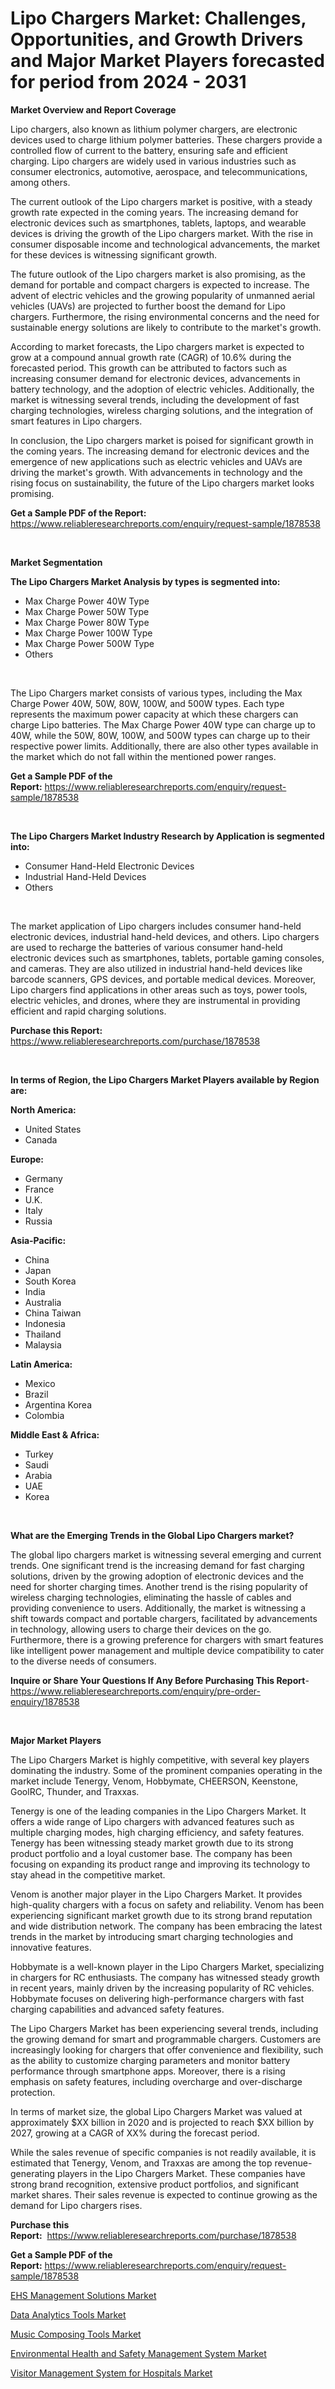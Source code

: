 <p><h1>Lipo Chargers Market: Challenges, Opportunities, and Growth Drivers and Major Market Players forecasted for period from 2024 - 2031</h1></p><p><strong>Market Overview and Report Coverage</strong></p>
<p><p>Lipo chargers, also known as lithium polymer chargers, are electronic devices used to charge lithium polymer batteries. These chargers provide a controlled flow of current to the battery, ensuring safe and efficient charging. Lipo chargers are widely used in various industries such as consumer electronics, automotive, aerospace, and telecommunications, among others.</p><p>The current outlook of the Lipo chargers market is positive, with a steady growth rate expected in the coming years. The increasing demand for electronic devices such as smartphones, tablets, laptops, and wearable devices is driving the growth of the Lipo chargers market. With the rise in consumer disposable income and technological advancements, the market for these devices is witnessing significant growth.</p><p>The future outlook of the Lipo chargers market is also promising, as the demand for portable and compact chargers is expected to increase. The advent of electric vehicles and the growing popularity of unmanned aerial vehicles (UAVs) are projected to further boost the demand for Lipo chargers. Furthermore, the rising environmental concerns and the need for sustainable energy solutions are likely to contribute to the market's growth.</p><p>According to market forecasts, the Lipo chargers market is expected to grow at a compound annual growth rate (CAGR) of 10.6% during the forecasted period. This growth can be attributed to factors such as increasing consumer demand for electronic devices, advancements in battery technology, and the adoption of electric vehicles. Additionally, the market is witnessing several trends, including the development of fast charging technologies, wireless charging solutions, and the integration of smart features in Lipo chargers.</p><p>In conclusion, the Lipo chargers market is poised for significant growth in the coming years. The increasing demand for electronic devices and the emergence of new applications such as electric vehicles and UAVs are driving the market's growth. With advancements in technology and the rising focus on sustainability, the future of the Lipo chargers market looks promising.</p></p>
<p><strong>Get a Sample PDF of the Report:</strong> <a href="https://www.reliableresearchreports.com/enquiry/request-sample/1878538">https://www.reliableresearchreports.com/enquiry/request-sample/1878538</a></p>
<p>&nbsp;</p>
<p><strong>Market Segmentation</strong></p>
<p><strong>The Lipo Chargers Market Analysis by types is segmented into:</strong></p>
<p><ul><li>Max Charge Power 40W Type</li><li>Max Charge Power 50W Type</li><li>Max Charge Power 80W Type</li><li>Max Charge Power 100W Type</li><li>Max Charge Power 500W Type</li><li>Others</li></ul></p>
<p>&nbsp;</p>
<p><p>The Lipo Chargers market consists of various types, including the Max Charge Power 40W, 50W, 80W, 100W, and 500W types. Each type represents the maximum power capacity at which these chargers can charge Lipo batteries. The Max Charge Power 40W type can charge up to 40W, while the 50W, 80W, 100W, and 500W types can charge up to their respective power limits. Additionally, there are also other types available in the market which do not fall within the mentioned power ranges.</p></p>
<p><strong>Get a Sample PDF of the Report:</strong>&nbsp;<a href="https://www.reliableresearchreports.com/enquiry/request-sample/1878538">https://www.reliableresearchreports.com/enquiry/request-sample/1878538</a></p>
<p>&nbsp;</p>
<p><strong>The Lipo Chargers Market Industry Research by Application is segmented into:</strong></p>
<p><ul><li>Consumer Hand-Held Electronic Devices</li><li>Industrial Hand-Held Devices</li><li>Others</li></ul></p>
<p>&nbsp;</p>
<p><p>The market application of Lipo chargers includes consumer hand-held electronic devices, industrial hand-held devices, and others. Lipo chargers are used to recharge the batteries of various consumer hand-held electronic devices such as smartphones, tablets, portable gaming consoles, and cameras. They are also utilized in industrial hand-held devices like barcode scanners, GPS devices, and portable medical devices. Moreover, Lipo chargers find applications in other areas such as toys, power tools, electric vehicles, and drones, where they are instrumental in providing efficient and rapid charging solutions.</p></p>
<p><strong>Purchase this Report:</strong>&nbsp; <a href="https://www.reliableresearchreports.com/purchase/1878538">https://www.reliableresearchreports.com/purchase/1878538</a></p>
<p>&nbsp;</p>
<p><strong>In terms of Region, the Lipo Chargers Market Players available by Region are:</strong></p>
<p>
    <p> <strong> North America: </strong>
        <ul>
            <li>United States</li>
            <li>Canada</li>
        </ul>
        </p> 
    <p> <strong> Europe: </strong>
        <ul>
            <li>Germany</li>
            <li>France</li>
            <li>U.K.</li>
            <li>Italy</li>
            <li>Russia</li>
        </ul>
        </p> 
    <p> <strong> Asia-Pacific: </strong>
        <ul>
            <li>China</li>
            <li>Japan</li>
            <li>South Korea</li>
            <li>India</li>
            <li>Australia</li>
            <li>China Taiwan</li>
            <li>Indonesia</li>
            <li>Thailand</li>
            <li>Malaysia</li>
        </ul>
        </p> 
    <p> <strong> Latin America: </strong>
        <ul>
            <li>Mexico</li>
            <li>Brazil</li>
            <li>Argentina Korea</li>
            <li>Colombia</li>
        </ul>
        </p> 
    <p> <strong> Middle East & Africa: </strong>
        <ul>
            <li>Turkey</li>
            <li>Saudi</li>
            <li>Arabia</li>
            <li>UAE</li>
            <li>Korea</li>
        </ul>
    </p>
    </p>
<p>&nbsp;</p>
<p><strong>What are the Emerging Trends in the Global Lipo Chargers market?</strong></p>
<p><p>The global lipo chargers market is witnessing several emerging and current trends. One significant trend is the increasing demand for fast charging solutions, driven by the growing adoption of electronic devices and the need for shorter charging times. Another trend is the rising popularity of wireless charging technologies, eliminating the hassle of cables and providing convenience to users. Additionally, the market is witnessing a shift towards compact and portable chargers, facilitated by advancements in technology, allowing users to charge their devices on the go. Furthermore, there is a growing preference for chargers with smart features like intelligent power management and multiple device compatibility to cater to the diverse needs of consumers.</p></p>
<p><strong>Inquire or Share Your Questions If Any Before Purchasing This Report</strong>- <a href="https://www.reliableresearchreports.com/enquiry/pre-order-enquiry/1878538">https://www.reliableresearchreports.com/enquiry/pre-order-enquiry/1878538</a></p>
<p>&nbsp;</p>
<p><strong>Major Market Players</strong></p>
<p><p>The Lipo Chargers Market is highly competitive, with several key players dominating the industry. Some of the prominent companies operating in the market include Tenergy, Venom, Hobbymate, CHEERSON, Keenstone, GoolRC, Thunder, and Traxxas. </p><p>Tenergy is one of the leading companies in the Lipo Chargers Market. It offers a wide range of Lipo chargers with advanced features such as multiple charging modes, high charging efficiency, and safety features. Tenergy has been witnessing steady market growth due to its strong product portfolio and a loyal customer base. The company has been focusing on expanding its product range and improving its technology to stay ahead in the competitive market.</p><p>Venom is another major player in the Lipo Chargers Market. It provides high-quality chargers with a focus on safety and reliability. Venom has been experiencing significant market growth due to its strong brand reputation and wide distribution network. The company has been embracing the latest trends in the market by introducing smart charging technologies and innovative features.</p><p>Hobbymate is a well-known player in the Lipo Chargers Market, specializing in chargers for RC enthusiasts. The company has witnessed steady growth in recent years, mainly driven by the increasing popularity of RC vehicles. Hobbymate focuses on delivering high-performance chargers with fast charging capabilities and advanced safety features.</p><p>The Lipo Chargers Market has been experiencing several trends, including the growing demand for smart and programmable chargers. Customers are increasingly looking for chargers that offer convenience and flexibility, such as the ability to customize charging parameters and monitor battery performance through smartphone apps. Moreover, there is a rising emphasis on safety features, including overcharge and over-discharge protection.</p><p>In terms of market size, the global Lipo Chargers Market was valued at approximately $XX billion in 2020 and is projected to reach $XX billion by 2027, growing at a CAGR of XX% during the forecast period.</p><p>While the sales revenue of specific companies is not readily available, it is estimated that Tenergy, Venom, and Traxxas are among the top revenue-generating players in the Lipo Chargers Market. These companies have strong brand recognition, extensive product portfolios, and significant market shares. Their sales revenue is expected to continue growing as the demand for Lipo chargers rises.</p></p>
<p><strong>Purchase this Report:</strong>&nbsp;&nbsp;<a href="https://www.reliableresearchreports.com/purchase/1878538">https://www.reliableresearchreports.com/purchase/1878538</a></p>
<p></p>
<p><strong>Get a Sample PDF of the Report:</strong>&nbsp;<a href="https://www.reliableresearchreports.com/enquiry/request-sample/1878538">https://www.reliableresearchreports.com/enquiry/request-sample/1878538</a></p>
<p><p><a href="https://medium.com/@madisonsimmons10/ehs-management-solutions-market-trends-and-market-analysis-forecasted-for-period-2023-2030-50bd60d051de">EHS Management Solutions Market</a></p><p><a href="https://medium.com/@madisonsimmons10/data-analytics-tools-market-size-market-outlook-and-market-forecast-2023-to-2030-6c2f2bb86304">Data Analytics Tools Market</a></p><p><a href="https://medium.com/@madisonsimmons10/music-composing-tools-market-size-and-market-trends-complete-industry-overview-2023-to-2030-3ccacdd2d7b7">Music Composing Tools Market</a></p><p><a href="https://medium.com/@madisonsimmons10/environmental-health-and-safety-management-system-market-insight-market-trends-growth-forecasted-587cf1cd68a6">Environmental Health and Safety Management System Market</a></p><p><a href="https://medium.com/p/577938135876/edit">Visitor Management System for Hospitals Market</a></p></p>